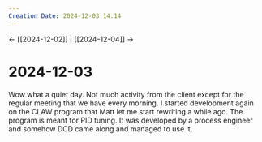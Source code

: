 ```yaml
---
Creation Date: 2024-12-03 14:14
---
```


<- [[2024-12-02]] | [[2024-12-04]]  ->

# 2024-12-03
Wow what a quiet day. Not much activity from the client except for the regular meeting that we have every morning. I started development again on the CLAW program that Matt let me start rewriting a while ago. The program is meant for PID tuning. It was developed by a process engineer and somehow DCD came along and managed to use it. 
